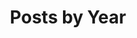 ---
title: "Posts by Year"
permalink: /posts/
layout: posts
author_profile: true
sidebar:
- text: "[![NiCE](/assets/sponsors/Nice.png)](https://www.nice.de/nice-active-365-monitor-for-azure/)"
- text: "[![GripMatix](/assets/sponsors/MetrixInsight.png)](https://www.gripmatix.com/gripmatix-citrix-sbc-vdi-scom-management-packs)"
---